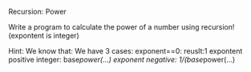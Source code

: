 Recursion: Power

Write a program to calculate the power of a number using recursion! (expontent is integer)

Hint: We know that:
We have 3 cases:
exponent==0: reuslt:1
expontent positive integer: base*power(...)
exponent negative: 1/(base*power(...)